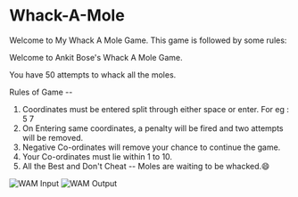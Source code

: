 # Whack-A-Mole
Welcome to My Whack A Mole Game.
This game is followed by some rules: 

Welcome to Ankit Bose's Whack A Mole Game.

You have 50 attempts to whack all the moles.

Rules of Game -- 
1. Coordinates must be entered split through either space or enter. For eg : 5 7
2. On Entering same coordinates, a penalty will be fired and two attempts will be removed.
3. Negative Co-ordinates will remove your chance to continue the game.
4. Your Co-ordinates must lie within 1 to 10. 
5. All the Best and Don't Cheat -- Moles are waiting to be whacked.😄 


![WAM Input](https://user-images.githubusercontent.com/105658209/182413751-d83edea4-6b3e-40d0-a779-7e18cffd791b.png)
![WAM Output](https://user-images.githubusercontent.com/105658209/182413789-81e64ed6-4265-421b-8f3a-f1c786c963f1.png)
